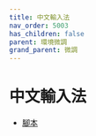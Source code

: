 ```yaml
---
title: 中文輸入法
nav_order: 5003
has_children: false
parent: 環境微調
grand_parent: 微調
---
```



# 中文輸入法


* [腳本](https://github.com/samwhelp/note-about-manjaro/tree/gh-pages/_demo/adjustment/env/im/fcitx-chewing)
